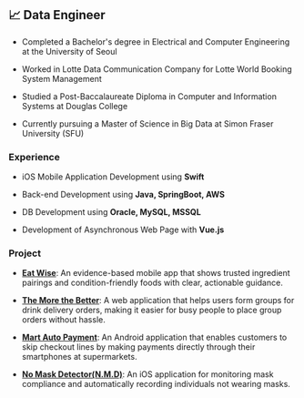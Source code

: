 ## 📈 Data Engineer 

- Completed a Bachelor's degree in Electrical and Computer Engineering at the University of Seoul



- Worked in Lotte Data Communication Company for Lotte World Booking System Management



- Studied a Post-Baccalaureate Diploma in Computer and Information Systems at Douglas College



- Currently pursuing a Master of Science in Big Data at Simon Fraser University (SFU)



    
### Experience
- iOS Mobile Application Development using **Swift**


- Back-end Development using **Java, SpringBoot, AWS**


- DB Development using **Oracle, MySQL, MSSQL**


- Development of Asynchronous Web Page with **Vue.js**


### Project
- [**Eat Wise**](https://github.com/Anica1004/StormHack "git repository link"): An evidence-based mobile app that shows trusted ingredient pairings and condition-friendly foods with clear, actionable guidance.



- [**The More the Better**](https://github.com/j00hyun/the-more-the-better "git repository link"): A web application that helps users form groups for drink delivery orders, making it easier for busy people to place group orders without hassle.
  

  
- [**Mart Auto Payment**](https://github.com/j00hyun/mobile-mart-payment "git repository link"): An Android application that enables customers to skip checkout lines by making payments directly through their smartphones at supermarkets.



- [**No Mask Detector(N.M.D)**](https://github.com/j00hyun/no_mask_detector "git repository link"): An iOS application for monitoring mask compliance and automatically recording individuals not wearing masks.


